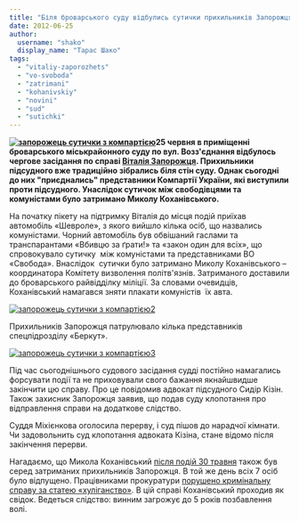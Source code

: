```yaml
---
title: "Біля броварського суду відбулись сутички прихильників Запорожця та комуністів з гаслами «Вбивцю за ґрати!»"
date: 2012-06-25
author: 
  username: "shako"
  display_name: "Тарас Шако"
tags: 
  - "vitaliy-zaporozhets"
  - "vo-svoboda"
  - "zatrimani"
  - "kohanivskiy"
  - "novini"
  - "sud"
  - "sutichki"
---
```


**[![](https://mpz.brovary.org/wp-content/uploads/2012/06/zaporozhets-sutichki-z-kompartiyeyu.jpg "запорожець сутички з компартією")](https://mpz.brovary.org/wp-content/uploads/2012/06/zaporozhets-sutichki-z-kompartiyeyu.jpg)25 червня в приміщенні броварського міськрайонного суду по вул. Возз'єднання відбулось чергове засідання по справі [Віталія Запорожця](https://mpz.brovary.org/tag/vitaliy-zaporozhets/). Прихильники підсудного вже традиційно зібрались біля стін суду. Однак сьогодні до них "приєднались" представники Компартії України, які виступили проти підсудного. Унаслідок сутичок між свободівцями та комуністами було затримано Миколу Коханівського.**

На початку пікету на підтримку Віталія до місця подій приїхав автомобіль «Шевроле», з якого вийшло кілька осіб, що назвались комуністами. Чорний автомобіль був обвішаний гаслами та транспарантами «Вбивцю за ґрати!» та «закон один для всіх», що спровокувало сутичку  між комуністами та представниками ВО «Свобода». Внаслідок  сутички було затримано Миколу Коханівського – координатора Комітету визволення політв'язнів. Затриманого доставили до броварського райвідділку міліції. За словами очевидців, Коханівський намагався зняти плакати комуністів  їх авта.

[![](https://mpz.brovary.org/wp-content/uploads/2012/06/zaporozhets-sutichki-z-kompartiyeyu2.jpg "запорожець сутички з компартією2")](https://mpz.brovary.org/wp-content/uploads/2012/06/zaporozhets-sutichki-z-kompartiyeyu2.jpg)

Прихильників Запорожця патрулювало кілька представників спецпідрозділу «Беркут».

[![](https://mpz.brovary.org/wp-content/uploads/2012/06/zaporozhets-sutichki-z-kompartiyeyu3.jpg "запорожець сутички з компартією3")](https://mpz.brovary.org/wp-content/uploads/2012/06/zaporozhets-sutichki-z-kompartiyeyu3.jpg)

Під час сьогоднішнього судового засідання судді постійно намагались форсувати події та не приховували свого бажання якнайшвидше закінчити цю справу. Про це повідомив адвокат підсудного Сидір Кізін. Також захисник Запорожця заявив, що подав суду клопотання про відправлення справи на додаткове слідство.

Суддя Міхієнкова оголосила перерву, і суд пішов до нарадчої кімнати. Чи задовольнить суд клопотання адвоката Кізіна, стане відомо після закінчення перерви.

Нагадаємо, що Микола Коханівський [після подій 30 травня](https://mpz.brovary.org/u-brovarskomu-sudi-vidbulis-sutichki-protestuvalnikiv-z-militsiyeyu-u-postrazhdalih-perelomi-travmi-otrimali-zhurnalisti/) також був серед затриманих прихильників Запорожця. В той же день всіх 7 осіб було відпущено. Працівниками прокуратури [порушено кримінальну справу за статею «хуліганство»](https://mpz.brovary.org/za-huliganstvo-u-brovarskomu-sudi-prihilnikam-vitaliya-zaporozhtsya-zagrozhuye-vid-2-do-5-rokiv-uv-yaznennya/). В цій справі Коханівський проходив як свідок. Ведеться слідство: винним загрожує до 5 років позбавлення волі.
